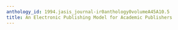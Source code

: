 ```yaml
---
anthology_id: 1994.jasis_journal-ir0anthology0volumeA45A10.5
title: An Electronic Publishing Model for Academic Publishers
---
```

